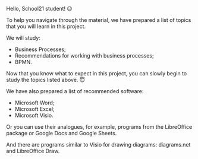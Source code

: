 Hello, School21 student! 😉

To help you navigate through the material, we have prepared a list of topics that you will learn in this project.

We will study:
- Business Processes;
- Recommendations for working with business processes;
- BPMN.

Now that you know what to expect in this project, you can slowly begin to study the topics listed above. 😇

We have also prepared a list of recommended software:
- Microsoft Word;
- Microsoft Excel;
- Microsoft Visio.

Or you can use their analogues, for example, programs from the LibreOffice package or Google Docs and Google Sheets. 

And there are programs similar to Visio for drawing diagrams: diagrams.net and LibreOffice Draw.